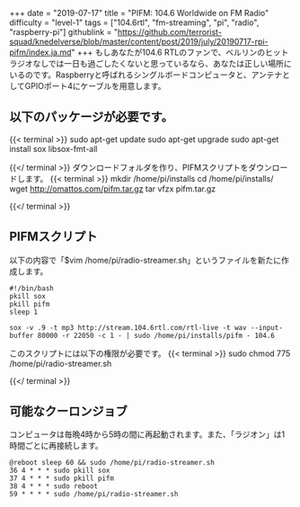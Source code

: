 +++
date = "2019-07-17"
title = "PIFM: 104.6 Worldwide on FM Radio"
difficulty = "level-1"
tags = ["104.6rtl", "fm-streaming", "pi", "radio", "raspberry-pi"]
githublink = "https://github.com/terrorist-squad/knedelverse/blob/master/content/post/2019/july/20190717-rpi-pifm/index.ja.md"
+++
もしあなたが104.6 RTLのファンで、ベルリンのヒットラジオなしでは一日も過ごしたくないと思っているなら、あなたは正しい場所にいるのです。Raspberryと呼ばれるシングルボードコンピュータと、アンテナとしてGPIOポート4にケーブルを用意します。
## 以下のパッケージが必要です。

{{< terminal >}}
sudo apt-get update
sudo apt-get upgrade
sudo apt-get install sox libsox-fmt-all

{{</ terminal >}}
ダウンロードフォルダを作り、PIFMスクリプトをダウンロードします。
{{< terminal >}}
mkdir /home/pi/installs
cd /home/pi/installs/
wget http://omattos.com/pifm.tar.gz
tar vfzx pifm.tar.gz

{{</ terminal >}}

## PIFMスクリプト
以下の内容で「$vim /home/pi/radio-streamer.sh」というファイルを新たに作成します。
```
#!/bin/bash 
pkill sox 
pkill pifm 
sleep 1 

sox -v .9 -t mp3 http://stream.104.6rtl.com/rtl-live -t wav --input-buffer 80000 -r 22050 -c 1 - | sudo /home/pi/installs/pifm - 104.6

```
このスクリプトには以下の権限が必要です。
{{< terminal >}}
sudo chmod 775 /home/pi/radio-streamer.sh

{{</ terminal >}}

## 可能なクーロンジョブ
コンピュータは毎晩4時から5時の間に再起動されます。また、「ラジオン」は1時間ごとに再接続します。
```
@reboot sleep 60 && sudo /home/pi/radio-streamer.sh 
36 4 * * * sudo pkill sox 
37 4 * * * sudo pkill pifm 
38 4 * * * sudo reboot 
59 * * * * sudo /home/pi/radio-streamer.sh

```